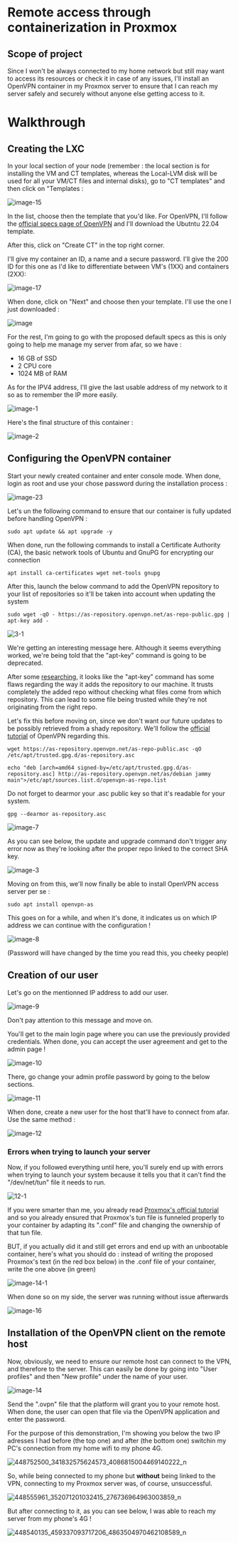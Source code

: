 # Remote access through containerization in Proxmox
## Scope of project
Since I won't be always connected to my home network but still may want to access its resources or check it in case of any issues, I'll install an OpenVPN container in my Proxmox server to ensure that I can reach my server safely and securely without anyone else getting access to it.
# Walkthrough
## Creating the LXC
In your local section of your node (remember : the local section is for installing the VM and CT templates, whereas the Local-LVM disk will be used for all your VM/CT files and internal disks), 
go to "CT templates" and then click on "Templates :

![image-15](https://github.com/The-Bear50/Personal_Projects/assets/85135970/486c4a1b-bb89-4a4a-bae5-4728af1bfea4)

In the list, choose then the template that you'd like. For OpenVPN, I'll follow the [official specs page of OpenVPN](https://openvpn.net/as-docs/system-requirements.html#hardware-requirements) and I'll download the Ubutntu 22.04 template.

After this, click on "Create CT" in the top right corner.

I'll give my container an ID, a name and a secure password. I'll give the 200 ID for this one as I'd like to differentiate between VM's (1XX) and containers (2XX):

![image-17](https://github.com/The-Bear50/Personal_Projects/assets/85135970/65415e94-37d7-485b-9d69-b035f8a23cf9)

When done, click on "Next" and choose then your template. I'll use the one I just downloaded :

![image](https://github.com/The-Bear50/Personal_Projects/assets/85135970/5b99459b-710f-45b1-bc46-8f7746730b91)

For the rest, I'm going to go with the proposed default specs as this is only going to help me manage my server from afar, so we have :
- 16 GB of SSD
- 2 CPU core
- 1024 MB of RAM

As for the IPV4 address, I'll give the last usable address of my network to it so as to remember the IP more easily.

![image-1](https://github.com/The-Bear50/Personal_Projects/assets/85135970/6b864eeb-8980-4ca6-83ad-a98765b11c3c)

Here's the final structure of this container : 

![image-2](https://github.com/The-Bear50/Personal_Projects/assets/85135970/d310ef14-b99b-4c27-a24d-a1a7809eee6f)

## Configuring the OpenVPN container

Start your newly created container and enter console mode. When done, login as root and use your chose password during the installation process :

![image-23](https://github.com/The-Bear50/Personal_Projects/assets/85135970/8d5e66f0-a8cf-4168-a43d-5ac7e75ac773)

Let's un the following command to ensure that our container is fully updated before handling OpenVPN :

````
sudo apt update && apt upgrade -y
````

When done, run the following commands to install a Certificate Authority (CA), the basic network tools of Ubuntu and GnuPG for encrypting our connection 

````
apt install ca-certificates wget net-tools gnupg
````

After this, launch the below command to add the OpenVPN repository to your list of repositories so it'll be taken into account when updating the system

````
sudo wget -qO - https://as-repository.openvpn.net/as-repo-public.gpg | apt-key add -
````

![3-1](https://github.com/The-Bear50/Personal_Projects/assets/85135970/c5957568-55c6-4d0f-a843-d1940568bdcf)

We're getting an interesting message here. Although it seems everything worked, we're being told that the "apt-key" command is going to be deprecated.

After some [researching](https://itsfoss.com/apt-key-deprecated/), it looks like the "apt-key" command has some flaws regarding the way it adds the repository to our machine. It trusts completely the added repo without checking what files come from which repository. This can lead to some file being trusted while they're not originating from the right repo.

Let's fix this before moving on, since we don't want our future updates to be possibly retrieved from a shady repository. We'll follow the [official tutorial](https://as-portal.openvpn.com/instructions/ubuntu/installation) of OpenVPN regarding this.


````
wget https://as-repository.openvpn.net/as-repo-public.asc -qO /etc/apt/trusted.gpg.d/as-repository.asc
````
````
echo "deb [arch=amd64 signed-by=/etc/apt/trusted.gpg.d/as-repository.asc] http://as-repository.openvpn.net/as/debian jammy main">/etc/apt/sources.list.d/openvpn-as-repo.list
````

Do not forget to dearmor your .asc public key so that it's readable for your system.

````
gpg --dearmor as-repository.asc
````

![image-7](https://github.com/The-Bear50/Personal_Projects/assets/85135970/1c55aa0a-18f3-4213-8ad7-9a7843822a3c)

As you can see below, the update and upgrade command don't trigger any error now as they're looking after the proper repo linked to the correct SHA key.

![image-3](https://github.com/The-Bear50/Personal_Projects/assets/85135970/2f0fe7ab-900e-463f-995b-3bd48630db9f)

Moving on from this, we'll now finally be able to install OpenVPN access server per se :

````
sudo apt install openvpn-as
````

This goes on for a while, and when it's done, it indicates us on which IP address we can continue with the configuration !

![image-8](https://github.com/The-Bear50/Personal_Projects/assets/85135970/aa3ebdb3-65f0-48a4-adc5-5e8c8c0619e5)

(Password will have changed by the time you read this, you cheeky people)

## Creation of our user 

Let's go on the mentionned IP address to add our user.

![image-9](https://github.com/The-Bear50/Personal_Projects/assets/85135970/b0b5a0b6-2610-4396-9406-9ffb7370df40)

Don't pay attention to this message and move on.

You'll get to the main login page where you can use the previously provided credentials. When done, you can accept the user agreement and get to the admin page !

![image-10](https://github.com/The-Bear50/Personal_Projects/assets/85135970/dbdd5e1c-db4f-417c-a4ce-efcbc6ef7022)

There, go change your admin profile password by going to the below sections.

![image-11](https://github.com/The-Bear50/Personal_Projects/assets/85135970/991c5829-d04e-49ed-90a1-c73a66b4676a)

When done, create a new user for the host that'll have to connect from afar. Use the same method :

![image-12](https://github.com/The-Bear50/Personal_Projects/assets/85135970/6afe667f-bf5a-4f3b-a87f-9939ffbc95ff)

### Errors when trying to launch your server
Now, if you followed everything until here, you'll surely end up with errors when trying to launch your system because it tells you that it can't find the "/dev/net/tun" file it needs to run.

![12-1](https://github.com/The-Bear50/Personal_Projects/assets/85135970/27f6b76d-a874-48a9-b50b-9ed6b4e2c30f)

If you were smarter than me, you already read [Proxmox's official tutorial](https://pve.proxmox.com/wiki/OpenVPN_in_LXC) and so you already ensured that Proxmox's tun file is funneled properly to your container by adapting its ".conf" file and changing the ownership of that tun file.

BUT, if you actually did it and still get errors and end up with an unbootable container, here's what you should do : instead of writing the proposed Proxmox's text (in the red box below) in the .conf file of your container, write the one above (in green)

![image-14-1](https://github.com/The-Bear50/Personal_Projects/assets/85135970/0c87852c-eef4-4077-8f46-5d1582c55fdd)

When done so on my side, the server was running without issue afterwards

![image-16](https://github.com/The-Bear50/Personal_Projects/assets/85135970/2a2c71e6-9ddf-4e98-874c-0eca4ce350cd)

## Installation of the OpenVPN client on the remote host

Now, obviously, we need to ensure our remote host can connect to the VPN, and therefore to the server. This can easily be done by going into "User profiles" and then "New profile" under the name of your user.

![image-14](https://github.com/The-Bear50/Personal_Projects/assets/85135970/32e59f2b-c58c-41a8-9280-0a9f72ff72c4)

Send the ".ovpn" file that the platform will grant you to your remote host. When done, the user can open that file via the OpenVPN application and enter the password.

For the purpose of this demonstration, I'm showing you below the two IP adresses I had before (the top one) and after (the bottom one) switchin my PC's connection from my home wifi to my phone 4G.

![448752500_341832575624573_4086815004469140222_n](https://github.com/The-Bear50/Personal_Projects/assets/85135970/01587883-75da-4b19-a73f-7a613f484a2f)

So, while being connected to my phone but **without** being linked to the VPN, connecting to my Proxmox server was, of course, unsuccessful.

![448555961_352071201032415_276736964963003859_n](https://github.com/The-Bear50/Personal_Projects/assets/85135970/d7c56c41-a660-40b3-a0b5-d7a2bb83cc05)

But after connecting to it, as you can see below, I was able to reach my server from my phone's 4G !

![448540135_459337093717206_4863504970462108589_n](https://github.com/The-Bear50/Personal_Projects/assets/85135970/9a6239ac-0a97-4a99-b600-41446ba38d68)







